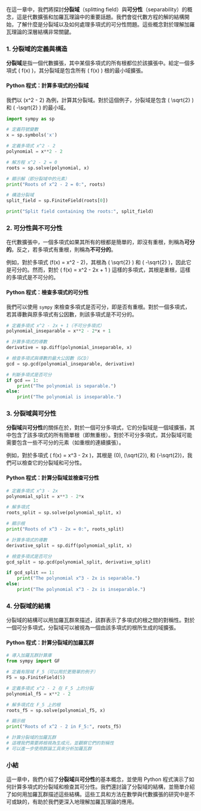 在這一章中，我們將探討**分裂域**（splitting field）與**可分性**（separability）的概念，這是代數擴張和加羅瓦理論中的重要話題。我們會從代數方程的解的結構開始，了解什麼是分裂域以及如何處理多項式的可分性問題。這些概念對於理解加羅瓦理論的深層結構非常關鍵。

### 1. **分裂域的定義與構造**

**分裂域**是指一個代數擴張，其中某個多項式的所有根都位於該擴張中。給定一個多項式 \( f(x) \)，其分裂域是包含所有 \( f(x) \) 根的最小域擴張。

#### Python 程式：計算多項式的分裂域

我們以 \(x^2 - 2\) 為例，計算其分裂域。對於這個例子，分裂域是包含 \( \sqrt{2} \) 和 \( -\sqrt{2} \) 的最小域。

```python
import sympy as sp

# 定義符號變數
x = sp.symbols('x')

# 定義多項式 x^2 - 2
polynomial = x**2 - 2

# 解方程 x^2 - 2 = 0
roots = sp.solve(polynomial, x)

# 顯示解（即分裂域中的元素）
print("Roots of x^2 - 2 = 0:", roots)

# 構造分裂域
split_field = sp.FiniteField(roots[0])

print("Split field containing the roots:", split_field)
```

### 2. **可分性與不可分性**

在代數擴張中，一個多項式如果其所有的根都是簡單的，即沒有重根，則稱為**可分的**。反之，若多項式有重根，則稱為**不可分的**。

例如，對於多項式 \(f(x) = x^2 - 2\)，其根為 \( \sqrt{2} \) 和 \( -\sqrt{2} \)，因此它是可分的。然而，對於 \( f(x) = x^2 - 2x + 1 \) 這樣的多項式，其根是重根，這樣的多項式是不可分的。

#### Python 程式：檢查多項式的可分性

我們可以使用 `sympy` 來檢查多項式是否可分，即是否有重根。對於一個多項式，若其導數與原多項式有公因數，則該多項式是不可分的。

```python
# 定義多項式 x^2 - 2x + 1（不可分多項式）
polynomial_inseparable = x**2 - 2*x + 1

# 計算多項式的導數
derivative = sp.diff(polynomial_inseparable, x)

# 檢查多項式與導數的最大公因數（GCD）
gcd = sp.gcd(polynomial_inseparable, derivative)

# 判斷多項式是否可分
if gcd == 1:
    print("The polynomial is separable.")
else:
    print("The polynomial is inseparable.")
```

### 3. **分裂域與可分性**

**分裂域**與**可分性**的關係在於，對於一個可分多項式，它的分裂域是一個域擴張，其中包含了該多項式的所有簡單根（即無重根）。對於不可分多項式，其分裂域可能需要包含一些不可分的元素（如重根的連續擴張）。

例如，對於多項式 \( f(x) = x^3 - 2x \)，其根是 \(0\), \(\sqrt{2}\), 和 \(-\sqrt{2}\)，我們可以檢查它的分裂域和可分性。

#### Python 程式：計算分裂域並檢查可分性

```python
# 定義多項式 x^3 - 2x
polynomial_split = x**3 - 2*x

# 解多項式
roots_split = sp.solve(polynomial_split, x)

# 顯示根
print("Roots of x^3 - 2x = 0:", roots_split)

# 計算多項式的導數
derivative_split = sp.diff(polynomial_split, x)

# 檢查多項式是否可分
gcd_split = sp.gcd(polynomial_split, derivative_split)

if gcd_split == 1:
    print("The polynomial x^3 - 2x is separable.")
else:
    print("The polynomial x^3 - 2x is inseparable.")
```

### 4. **分裂域的結構**

分裂域的結構可以用加羅瓦群來描述，該群表示了多項式的根之間的對稱性。對於一個可分多項式，分裂域可以被視為一個由該多項式的根所生成的域擴張。

#### Python 程式：計算分裂域的加羅瓦群

```python
# 導入加羅瓦群計算庫
from sympy import GF

# 定義有限域 F_5（可以用於更簡單的例子）
F5 = sp.FiniteField(5)

# 定義多項式 x^2 - 2 在 F_5 上的分裂
polynomial_f5 = x**2 - 2

# 解多項式在 F_5 上的根
roots_f5 = sp.solve(polynomial_f5, x)

# 顯示根
print("Roots of x^2 - 2 in F_5:", roots_f5)

# 計算分裂域的加羅瓦群
# 這裡我們需要將根視為生成元，並觀察它們的對稱性
# 可以進一步使用群論工具來分析加羅瓦群
```

### 小結

這一章中，我們介紹了**分裂域**與**可分性**的基本概念，並使用 Python 程式演示了如何計算多項式的分裂域和檢查其可分性。我們還討論了分裂域的結構，並簡單介紹了如何用加羅瓦群描述這些結構。這些工具和方法在數學與代數擴張的研究中是不可或缺的，有助於我們更深入地理解加羅瓦理論的應用。